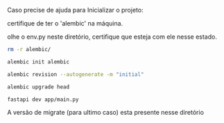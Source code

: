 Caso precise de ajuda para Inicializar o projeto:

certifique de ter o 'alembic' na máquina.

olhe o env.py neste diretório, certifique que esteja com ele nesse estado.

```bash
rm -r alembic/

```


```bash
alembic init alembic
```


```bash
alembic revision --autogenerate -m "initial"
```

```bash
alembic upgrade head
```

```bash
fastapi dev app/main.py
```

A versão de migrate (para ultimo caso) esta presente nesse diretório
